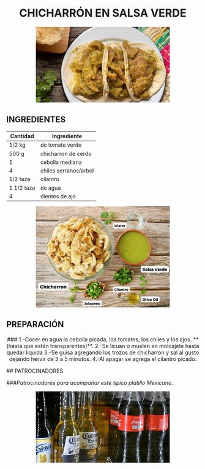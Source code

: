# <div align="center"> CHICHARRÓN EN SALSA VERDE </div>  

<p align="center">
<img src="images/chicharron.jpg" width="350">
</p>

## INGREDIENTES  

| Cantidad       | Ingrediente             |
|----------------|-------------------------|
| 1/2 kg         | de tomate verde         |
|  500 g         | chicharron de cerdo     |
|   1            | cebolla mediana         |
|   4            | chiles serranos/arbol   |
| 1/2 taza       | cilantro                |
| 1 1/2 taza     | de agua                 |
| 4              | dientes de ajo          |        


<p align="center">
<img src="images/ingredientes.jpg" width="350">
</p>

## PREPARACIÓN
<p align="center">
 ### 
 1.-Cocer en agua la cebolla picada, los tomates, los chiles y los ajos. **(hasta que estén transparentes)**.
 2.-Se licuan o muelen en molcajete hasta quedar liquida 
 3.-Se guisa agregando los trozos de chicharron y sal al gusto dejando hervir de 3 a 5 minutos.
 4.-Al apagar se agrega el cilantro picado.
</p>
## PATROCINADORES

###_Patrocinadores para acompañar este tipico platillo Mexicano._ 

<p align="center">
<img src="images/patrocinadores.jpg" width="350">
</p>

